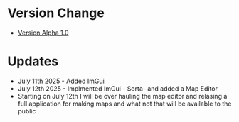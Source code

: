 # Version Change
- [Version Alpha 1.0](https://github.com/Roberto341/Fay-Engine/tree/release-a1)

# Updates
- July 11th 2025 - Added ImGui
- July 12th 2025 - Implmented ImGui - Sorta- and added a Map Editor
- Starting on July 12th I will be over hauling the map editor and relasing a full application for making maps and what not that will be available to the public